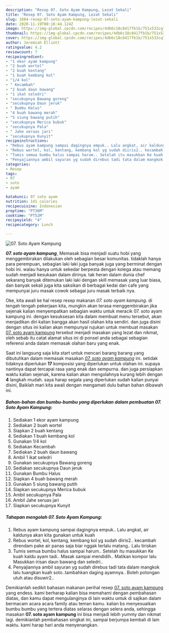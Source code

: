 ```yaml
---
description: "Resep 07. Soto Ayam Kampung, Lezat Sekali"
title: "Resep 07. Soto Ayam Kampung, Lezat Sekali"
slug: 1684-resep-07-soto-ayam-kampung-lezat-sekali
date: 2020-11-19T00:18:44.124Z
image: https://img-global.cpcdn.com/recipes/4db6c18c8417fb1b/751x532cq70/07-soto-ayam-kampung-foto-resep-utama.jpg
thumbnail: https://img-global.cpcdn.com/recipes/4db6c18c8417fb1b/751x532cq70/07-soto-ayam-kampung-foto-resep-utama.jpg
cover: https://img-global.cpcdn.com/recipes/4db6c18c8417fb1b/751x532cq70/07-soto-ayam-kampung-foto-resep-utama.jpg
author: Jeremiah Elliott
ratingvalue: 4.2
reviewcount: 7
recipeingredient:
- "1 ekor ayam kampung"
- "2 buah wortel"
- "2 buah kentang"
- "1 buah kembang kol"
- "1/4 kol"
- " Kecambah"
- "2 buah daun bawang"
- "1 ikat seledri"
- "secukupnya Bawang goreng"
- "secukupnya Daun jeruk"
- " Bumbu Halus"
- "4 buah bawang merah"
- "5 siung bawang putih"
- "secukupnya Merica bubuk"
- "secukupnya Pala"
- " Jahe seruas jari"
- "secukupnya Kunyit"
recipeinstructions:
- "Rebus ayam kampung sampai dagingnya empuk.. Lalu angkat, air kaldunya akan kita gunakan untuk kuah"
- "Rebus wortel, kol, kentang, kembang kol yg sudah diiris2.. kecambah direndam pake air panas saja biar nggak terlalu matang.. Lalu tiriskan"
- "Tumis semua bumbu halus sampai harum.. Setelah itu masukkan Ke kuah kaldu ayam tadi.. Masak sampai mendidih.. Matikan kompor lalu Masukkan irisan daun bawang dan seledri.."
- "Penyajiannya ambil sayuran yg sudah direbus tadi tata dalam mangkok lalu tuangkan kuah soto..tambahkan daging ayamnya.. Boleh potongan utuh atau disuwir2.."
categories:
- Resep
tags:
- 07
- soto
- ayam

katakunci: 07 soto ayam 
nutrition: 141 calories
recipecuisine: Indonesian
preptime: "PT36M"
cooktime: "PT52M"
recipeyield: "4"
recipecategory: Lunch

---
```



![07. Soto Ayam Kampung](https://img-global.cpcdn.com/recipes/4db6c18c8417fb1b/751x532cq70/07-soto-ayam-kampung-foto-resep-utama.jpg)

<b><i>07. soto ayam kampung</i></b>, Memasak bisa menjadi suatu hobi yang menggembirakan dilakukan oleh sebagian besar komunitas. tidaklah hanya para perempuan, sebagian laki laki juga banyak juga yang berminat dengan hobi ini. walau hanya untuk sekedar berpesta dengan kolega atau memang sudah menjadi kesukaan dalam dirinya. tak heran dalam dunia chef sekarang banyak ditemukan laki laki dengan skill memasak yang luar biasa, dan banyak sekali juga kita saksikan di berbagai kedai dan cafe yang mempunyai juru masak cowok sebagai juru masak terbaik nya.

Oke, kita awali ke hal resep resep makanan <i>07. soto ayam kampung</i>. di tengah tengah pekerjaan kita, mungkin akan terasa menggembirakan jika sejenak kalian menyempatkan sebagian waktu untuk meracik 07. soto ayam kampung ini. dengan kesuksesan kita dalam membuat menu tersebut, akan menjadikan diri kalian bangga akan hasil olahan kita sendiri. dan juga disini dengan situs ini kalian akan mempunyai rujukan untuk membuat masakan <u>07. soto ayam kampung</u> tersebut menjadi masakan yang lezat dan nikmat, oleh sebab itu catat alamat situs ini di ponsel anda sebagai sebagian referensi anda dalam memasak olahan baru yang enak.




Saat ini langsung saja kita start untuk mencari barang barang yang dibutuhkan dalam memasak masakan <u><i>07. soto ayam kampung</i></u> ini. setidak tidaknya diperlukan <b>17</b> komposisi yang diperlukan untuk olahan ini. supaya nantinya dapat tercapai rasa yang enak dan sempurna. dan juga persiapkan waktu kalian sejenak, karena kalian akan mengolahnya kurang lebih dengan <b>4</b> langkah mudah. saya harap segala yang diperlukan sudah kalian punyai disini, Baiklah mari kita awali dengan mengamati dulu bahan bahan dibawah ini.

<!--inarticleads1-->

##### Bahan-bahan dan bumbu-bumbu yang diperlukan dalam pembuatan 07. Soto Ayam Kampung:

1. Sediakan 1 ekor ayam kampung
1. Sediakan 2 buah wortel
1. Siapkan 2 buah kentang
1. Sediakan 1 buah kembang kol
1. Gunakan 1/4 kol
1. Sediakan  Kecambah
1. Sediakan 2 buah daun bawang
1. Ambil 1 ikat seledri
1. Gunakan secukupnya Bawang goreng
1. Sediakan secukupnya Daun jeruk
1. Gunakan  Bumbu Halus
1. Siapkan 4 buah bawang merah
1. Gunakan 5 siung bawang putih
1. Siapkan secukupnya Merica bubuk
1. Ambil secukupnya Pala
1. Ambil  Jahe seruas jari
1. Siapkan secukupnya Kunyit




<!--inarticleads2-->

##### Tahapan mengolah 07. Soto Ayam Kampung:

1. Rebus ayam kampung sampai dagingnya empuk.. Lalu angkat, air kaldunya akan kita gunakan untuk kuah
1. Rebus wortel, kol, kentang, kembang kol yg sudah diiris2.. kecambah direndam pake air panas saja biar nggak terlalu matang.. Lalu tiriskan
1. Tumis semua bumbu halus sampai harum.. Setelah itu masukkan Ke kuah kaldu ayam tadi.. Masak sampai mendidih.. Matikan kompor lalu Masukkan irisan daun bawang dan seledri..
1. Penyajiannya ambil sayuran yg sudah direbus tadi tata dalam mangkok lalu tuangkan kuah soto..tambahkan daging ayamnya.. Boleh potongan utuh atau disuwir2..




Demikianlah sedikit bahasan makanan perihal resep <u>07. soto ayam kampung</u> yang endess. kami berharap kalian bisa memahami dengan pembahasan diatas, dan kamu dapat mengulanginya di lain waktu untuk di sajikan dalam bermacam acara acara family atau teman kamu. kalian bs menyesuaikan bumbu bumbu yang tertera diatas selaras dengan selera anda, sehingga masakan <b>07. soto ayam kampung</b> ini bisa menjadi lebih yummy dan nikmat lagi. demikianlah pembahasan singkat ini, sampai berjumpa kembali di lain waktu. kami harap hari anda menyenangkan.
